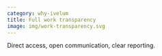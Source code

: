```yaml
---
category: why-ivelum
title: Full work transparency
image: img/work-transparency.svg
---
```


Direct access, open communication, clear reporting.

